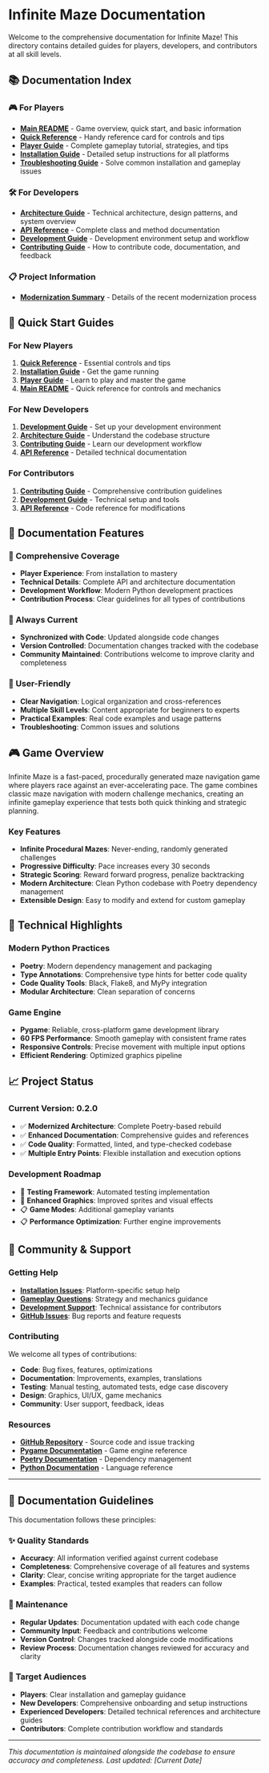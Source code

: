 # Infinite Maze Documentation

Welcome to the comprehensive documentation for Infinite Maze! This directory contains detailed guides for players, developers, and contributors at all skill levels.

## 📚 Documentation Index

### 🎮 For Players
- **[Main README](../README.md)** - Game overview, quick start, and basic information
- **[Quick Reference](quick-reference.md)** - Handy reference card for controls and tips
- **[Player Guide](player-guide.md)** - Complete gameplay tutorial, strategies, and tips
- **[Installation Guide](installation-guide.md)** - Detailed setup instructions for all platforms
- **[Troubleshooting Guide](troubleshooting.md)** - Solve common installation and gameplay issues

### 🛠️ For Developers
- **[Architecture Guide](architecture.md)** - Technical architecture, design patterns, and system overview
- **[API Reference](api-reference.md)** - Complete class and method documentation
- **[Development Guide](development.md)** - Development environment setup and workflow
- **[Contributing Guide](contributing.md)** - How to contribute code, documentation, and feedback

### 📋 Project Information
- **[Modernization Summary](modernization.md)** - Details of the recent modernization process

## 🚀 Quick Start Guides

### For New Players
1. **[Quick Reference](quick-reference.md)** - Essential controls and tips
2. **[Installation Guide](installation-guide.md)** - Get the game running
3. **[Player Guide](player-guide.md)** - Learn to play and master the game
4. **[Main README](../README.md)** - Quick reference for controls and mechanics

### For New Developers
1. **[Development Guide](development.md)** - Set up your development environment
2. **[Architecture Guide](architecture.md)** - Understand the codebase structure
3. **[Contributing Guide](contributing.md)** - Learn our development workflow
4. **[API Reference](api-reference.md)** - Detailed technical documentation

### For Contributors
1. **[Contributing Guide](contributing.md)** - Comprehensive contribution guidelines
2. **[Development Guide](development.md)** - Technical setup and tools
3. **[API Reference](api-reference.md)** - Code reference for modifications

## 📖 Documentation Features

### 🎯 Comprehensive Coverage
- **Player Experience**: From installation to mastery
- **Technical Details**: Complete API and architecture documentation
- **Development Workflow**: Modern Python development practices
- **Contribution Process**: Clear guidelines for all types of contributions

### 🔄 Always Current
- **Synchronized with Code**: Updated alongside code changes
- **Version Controlled**: Documentation changes tracked with the codebase
- **Community Maintained**: Contributions welcome to improve clarity and completeness

### 🌟 User-Friendly
- **Clear Navigation**: Logical organization and cross-references
- **Multiple Skill Levels**: Content appropriate for beginners to experts
- **Practical Examples**: Real code examples and usage patterns
- **Troubleshooting**: Common issues and solutions

## 🎮 Game Overview

Infinite Maze is a fast-paced, procedurally generated maze navigation game where players race against an ever-accelerating pace. The game combines classic maze navigation with modern challenge mechanics, creating an infinite gameplay experience that tests both quick thinking and strategic planning.

### Key Features
- **Infinite Procedural Mazes**: Never-ending, randomly generated challenges
- **Progressive Difficulty**: Pace increases every 30 seconds
- **Strategic Scoring**: Reward forward progress, penalize backtracking
- **Modern Architecture**: Clean Python codebase with Poetry dependency management
- **Extensible Design**: Easy to modify and extend for custom gameplay

## 🔧 Technical Highlights

### Modern Python Practices
- **Poetry**: Modern dependency management and packaging
- **Type Annotations**: Comprehensive type hints for better code quality
- **Code Quality Tools**: Black, Flake8, and MyPy integration
- **Modular Architecture**: Clean separation of concerns

### Game Engine
- **Pygame**: Reliable, cross-platform game development library
- **60 FPS Performance**: Smooth gameplay with consistent frame rates
- **Responsive Controls**: Precise movement with multiple input options
- **Efficient Rendering**: Optimized graphics pipeline

## 📈 Project Status

### Current Version: 0.2.0
- ✅ **Modernized Architecture**: Complete Poetry-based rebuild
- ✅ **Enhanced Documentation**: Comprehensive guides and references
- ✅ **Code Quality**: Formatted, linted, and type-checked codebase
- ✅ **Multiple Entry Points**: Flexible installation and execution options

### Development Roadmap
- 🔄 **Testing Framework**: Automated testing implementation
- 🔄 **Enhanced Graphics**: Improved sprites and visual effects
- 📋 **Game Modes**: Additional gameplay variants
- 📋 **Performance Optimization**: Further engine improvements

## 🤝 Community & Support

### Getting Help
- **[Installation Issues](installation-guide.md#troubleshooting)**: Platform-specific setup help
- **[Gameplay Questions](player-guide.md)**: Strategy and mechanics guidance
- **[Development Support](contributing.md#getting-help)**: Technical assistance for contributors
- **[GitHub Issues](https://github.com/1024Adam/infinite-maze/issues)**: Bug reports and feature requests

### Contributing
We welcome all types of contributions:
- **Code**: Bug fixes, features, optimizations
- **Documentation**: Improvements, examples, translations
- **Testing**: Manual testing, automated tests, edge case discovery
- **Design**: Graphics, UI/UX, game mechanics
- **Community**: User support, feedback, ideas

### Resources
- **[GitHub Repository](https://github.com/1024Adam/infinite-maze)** - Source code and issue tracking
- **[Pygame Documentation](https://www.pygame.org/docs/)** - Game engine reference
- **[Poetry Documentation](https://python-poetry.org/docs/)** - Dependency management
- **[Python Documentation](https://docs.python.org/)** - Language reference

---

## 📝 Documentation Guidelines

This documentation follows these principles:

### ✨ Quality Standards
- **Accuracy**: All information verified against current codebase
- **Completeness**: Comprehensive coverage of all features and systems
- **Clarity**: Clear, concise writing appropriate for the target audience
- **Examples**: Practical, tested examples that readers can follow

### 🔄 Maintenance
- **Regular Updates**: Documentation updated with each code change
- **Community Input**: Feedback and contributions welcome
- **Version Control**: Changes tracked alongside code modifications
- **Review Process**: Documentation changes reviewed for accuracy and clarity

### 🎯 Target Audiences
- **Players**: Clear installation and gameplay guidance
- **New Developers**: Comprehensive onboarding and setup instructions
- **Experienced Developers**: Detailed technical references and architecture guides
- **Contributors**: Complete contribution workflow and standards

---

*This documentation is maintained alongside the codebase to ensure accuracy and completeness. Last updated: [Current Date]*
